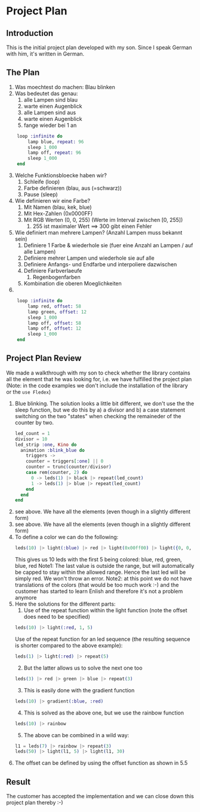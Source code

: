 <!--
Copyright 2023, Matthias Reik <fledex@reik.org>

SPDX-License-Identifier: Apache-2.0
-->

# Project Plan
## Introduction
This is the initial project plan developed with my son. Since I speak German
with him, it's written in German.

## The Plan 

1. Was moechtest do machen: Blau blinken
2. Was bedeutet das genau:
    1. alle Lampen sind blau
    2. warte einen Augenblick
    3. alle Lampen sind aus
    4. warte einen Augenblick
    5. fange wieder bei 1 an
```elixir
    loop :infinite do
        lamp blue, repeat: 96
        sleep 1_000
        lamp off, repeat: 96
        sleep 1_000
    end
```

3. Welche Funktionsbloecke haben wir?
    1. Schleife (loop)
    2. Farbe definieren (blau, aus (=schwarz))
    3. Pause (sleep)
4. Wie definieren wir eine Farbe?
    1. Mit Namen (blau, kek, blue)
    2. Mit Hex-Zahlen (0x0000FF)
    3. Mit RGB Werten (0, 0, 255) (Werte im Interval zwischen [0, 255])
        1. 255 ist maximaler Wert ==> 300 gibt einen Fehler
5. Wie definiert man mehrere Lampen? (Anzahl Lampen muss bekannt sein)
    1. Definiere 1 Farbe & wiederhole sie (fuer eine Anzahl an Lampen / auf alle Lampen)
    2. Definiere mehrer Lampen und wiederhole sie auf alle
    3. Definiere Anfangs- und Endfarbe und interpoliere dazwischen
    4. Definiere Farbverlaeufe
        1. Regenbogenfarben
    5. Kombination die oberen Moeglichkeiten
6.
```elixir
    loop :infinite do
        lamp red, offset: 58
        lamp green, offset: 12
        sleep 1_000
        lamp off, offset: 58
        lamp off, offset: 12
        sleep 1_000        
    end
```

## Project Plan Review
We made a walkthrough with my son to check whether the library contains all the
element that he was looking for, i.e. we have fulfilled the project plan
(Note: in the code examples we don't include the installation of the library or
the `use Fledex`)

1. Blue blinking. The solution looks a little bit different, we don't use the
   the sleep function, but we do this by a) a divisor and b) a case statement
   switching on the two "states" when checking the remaineder of the counter by
   two.
    ```elixir
    led_count = 1
    divisor = 10
    led_strip :one, Kino do
      animation :blink_blue do
        triggers ->
        counter = triggers[:one] || 0 
        counter = trunc(counter/divisor) 
        case rem(counter, 2) do
          0 -> leds(1) |> black |> repeat(led_count)
          1 -> leds(1) |> blue |> repeat(led_count)
        end
      end
    end
    ```
2. see above. We have all the elements (even though in a slightly different form)
3. see above. We have all the elements (even though in a slightly different form)
4. To define a color we can do the following:
   ```elixir
   leds(10) |> light(:blue) |> red |> light(0x00ff00) |> light({0, 0, 255}) |> light({500, 0, 0})
   ```
   This gives us 10 leds with the first 5 being colored: blue, red, green, blue, red
   Note1: The last value is outside the range, but will automatically be capped to
   stay within the allowed range. Hence the last led will be simply red. We won't throw
   an error.
   Note2: at this point we do not have translations of the colors (that would be too much work :-)
   and the customer has started to learn Enlish and therefore it's not a problem anymore
5. Here the solutions for the different parts:
   1. Use of the repeat function within the light function (note the offset does need to be specified)
   ```elixir
   leds(10) |> light(:red, 1, 5)
   ```
   Use of the repeat function for an led sequence (the resulting sequence is shorter compared to the above example):
   ```elixir
   leds(1) |> light(:red) |> repeat(5)
   ```
   2. But the latter allows us to solve the next one too
   ```elixir
   leds(3) |> red |> green |> blue |> repeat(3)
   ```
   3. This is easily done with the gradient function
   ```elixir
   leds(10) |> gradient(:blue, :red)
   ```
   4. This is solved as the above one, but we use the rainbow function
   ```elixir
   leds(10) |> rainbow
   ```
   5. The above can be combined in a wild way:
   ```elixir
   l1 = leds(7) |> rainbow |> repeat(3)
   leds(50) |> light(l1, 5) |> light(l1, 30)
   ```
6. The offset can be defined by using the offset function as shown in 5.5

## Result
The customer has accepted the implementation and we can close down this project
plan thereby :-)